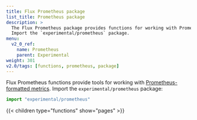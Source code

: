 ```yaml
---
title: Flux Prometheus package
list_title: Prometheus package
description: >
  The Flux Prometheus package provides functions for working with Prometheus-formatted metrics.
  Import the `experimental/prometheus` package.
menu:
  v2_0_ref:
    name: Prometheus
    parent: Experimental
weight: 301
v2.0/tags: [functions, prometheus, package]
---
```


Flux Prometheus functions provide tools for working with
[Prometheus-formatted metrics](https://prometheus.io/docs/instrumenting/exposition_formats/).
Import the `experimental/prometheus` package:

```js
import "experimental/prometheus"
```

{{< children type="functions" show="pages" >}}
